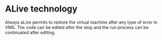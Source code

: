 # ALive technology

Always aLive permits to restore the virtual machine after any type of error
in VMS. The code can be edited after the stop and the run process can be
continuated after editing.